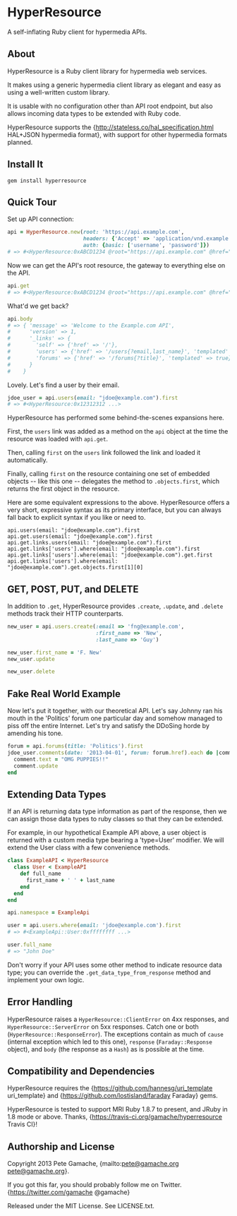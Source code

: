 # HyperResource 

A self-inflating Ruby client for hypermedia APIs.

## About

HyperResource is a Ruby client library for hypermedia web services.

It makes using a generic hypermedia client library as
elegant and easy as using a well-written custom library.

It is usable with no configuration other than API root endpoint, but
also allows incoming data types to be extended with Ruby code.

HyperResource supports the 
{http://stateless.co/hal_specification.html HAL+JSON
hypermedia format}, with support for
other hypermedia formats planned.

## Install It

`gem install hyperresource`

## Quick Tour

Set up API connection:

```ruby
api = HyperResource.new(root: 'https://api.example.com',
                        headers: {'Accept' => 'application/vnd.example.com.v1+json'},
                        auth: {basic: ['username', 'password']})
# => #<HyperResource:0xABCD1234 @root="https://api.example.com" @href="" @namespace=nil ... >
```

Now we can get the API's root resource, the gateway to everything else
on the API.

```ruby
api.get
# => #<HyperResource:0xABCD1234 @root="https://api.example.com" @href="" @namespace=nil ... >
```

What'd we get back?

```ruby
api.body
# => { 'message' => 'Welcome to the Example.com API',
#      'version' => 1,
#      '_links' => {
#        'self' => {'href' => '/'},
#        'users' => {'href' => '/users{?email,last_name}', 'templated' => true},
#        'forums' => {'href' => '/forums{?title}', 'templated' => true}
#      }
#    }
```

Lovely.  Let's find a user by their email.

```ruby
jdoe_user = api.users(email: "jdoe@example.com").first
# => #<HyperResource:0x12312312 ...>
```

HyperResource has performed some behind-the-scenes expansions here.

First, the `users` link was
added as a method on the `api` object at the time the resource was
loaded with `api.get`.

Then, calling `first` on the `users` link
followed the link and loaded it automatically.

Finally, calling `first` on the resource containing one set of
embedded objects -- like this one -- delegates the method to
`.objects.first`, which returns the first object in the resource.

Here are some equivalent expressions to the above.  HyperResource offers
a very short, expressive syntax as its primary interface,
but you can always fall back to explicit syntax if you like or need to.


```
api.users(email: "jdoe@example.com").first
api.get.users(email: "jdoe@example.com").first
api.get.links.users(email: "jdoe@example.com").first
api.get.links['users'].where(email: "jdoe@example.com").first
api.get.links['users'].where(email: "jdoe@example.com").get.first
api.get.links['users'].where(email: "jdoe@example.com").get.objects.first[1][0]
```

## GET, POST, PUT, and DELETE

In addition to `.get`, HyperResource provides `.create`, `.update`, and 
`.delete` methods track their HTTP counterparts.

```ruby
new_user = api.users.create(:email => 'fng@example.com',
                            :first_name => 'New',
                            :last_name => 'Guy')

new_user.first_name = 'F. New'
new_user.update

new_user.delete
```

## Fake Real World Example

Now let's put it together, with our theoretical API.
Let's say Johnny ran his mouth in the
'Politics' forum one particular day and somehow managed to piss off the
entire Internet.  Let's try and satisfy the DDoSing horde by
amending his tone.

```ruby
forum = api.forums(title: 'Politics').first
jdoe_user.comments(date: '2013-04-01', forum: forum.href).each do |comment|
  comment.text = "OMG PUPPIES!!"
  comment.update
end
```

## Extending Data Types

If an API is returning data type information as part of the response,
then we can assign those data types to
ruby classes so that they can be extended.

For example, in our hypothetical Example API above, a user object is
returned with a custom media type bearing a 'type=User' modifier.  We
will extend the User class with a few convenience methods.

```ruby
class ExampleAPI < HyperResource
  class User < ExampleAPI
    def full_name
      first_name + ' ' + last_name
    end
  end
end

api.namespace = ExampleApi

user = api.users.where(email: 'jdoe@example.com').first
# => #<ExampleApi::User:0xffffffff ...>

user.full_name
# => "John Doe"
```

Don't worry if your API uses some other method to indicate resource data
type; you can override the `.get_data_type_from_response` method and
implement your own logic.

## Error Handling

HyperResource raises a `HyperResource::ClientError` on 4xx responses,
and `HyperResource::ServerError` on 5xx responses.  Catch one or both
(`HyperResource::ResponseError`).  The exceptions contain as much of
`cause` (internal exception which led to this one), `response`
(`Faraday::Response` object), and `body` (the response
as a `Hash`) as is possible at the time.

## Compatibility and Dependencies

HyperResource requires the 
{https://github.com/hannesg/uri_template uri_template}
and {https://github.com/lostisland/faraday Faraday}
gems.  

HyperResource is tested to support MRI Ruby 1.8.7 to present, and JRuby
in 1.8 mode or above.  Thanks,
{https://travis-ci.org/gamache/hyperresource Travis CI}!

## Authorship and License

Copyright 2013 Pete Gamache, {mailto:pete@gamache.org pete@gamache.org}.

If you got this far, you should probably follow me on Twitter.
{https://twitter.com/gamache @gamache}

Released under the MIT License.  See LICENSE.txt.
